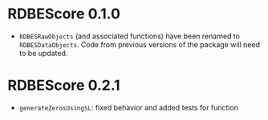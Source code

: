 # RDBEScore 0.1.0

* `RDBESRawObjects` (and associated functions) have been renamed to `RDBESDataObjects`. Code from previous versions of the package will need to be updated. 

# RDBEScore 0.2.1

* `generateZerosUsingSL`: fixed behavior and added tests for function
